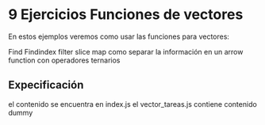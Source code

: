# 9 Ejercicios Funciones de vectores

En estos ejemplos veremos como usar las funciones para vectores:

Find
Findindex
filter
slice
map
como separar la información en un arrow function con operadores ternarios

## Expecificación
el contenido se encuentra en index.js 
el vector_tareas.js contiene contenido dummy 

